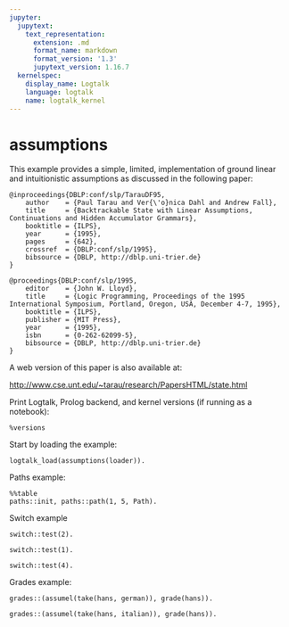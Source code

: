 ```yaml
---
jupyter:
  jupytext:
    text_representation:
      extension: .md
      format_name: markdown
      format_version: '1.3'
      jupytext_version: 1.16.7
  kernelspec:
    display_name: Logtalk
    language: logtalk
    name: logtalk_kernel
---
```


<!--
________________________________________________________________________

This file is part of Logtalk <https://logtalk.org/>  
SPDX-FileCopyrightText: 1998-2025 Paulo Moura <pmoura@logtalk.org>  
SPDX-License-Identifier: Apache-2.0

Licensed under the Apache License, Version 2.0 (the "License");
you may not use this file except in compliance with the License.
You may obtain a copy of the License at

    http://www.apache.org/licenses/LICENSE-2.0

Unless required by applicable law or agreed to in writing, software
distributed under the License is distributed on an "AS IS" BASIS,
WITHOUT WARRANTIES OR CONDITIONS OF ANY KIND, either express or implied.
See the License for the specific language governing permissions and
limitations under the License.
________________________________________________________________________
-->

# assumptions

This example provides a simple, limited, implementation of ground linear
and intuitionistic assumptions as discussed in the following paper:

```text
@inproceedings{DBLP:conf/slp/TarauDF95,
	author    = {Paul Tarau and Ver{\'o}nica Dahl and Andrew Fall},
	title     = {Backtrackable State with Linear Assumptions, Continuations and Hidden Accumulator Grammars},
	booktitle = {ILPS},
	year      = {1995},
	pages     = {642},
	crossref  = {DBLP:conf/slp/1995},
	bibsource = {DBLP, http://dblp.uni-trier.de}
}

@proceedings{DBLP:conf/slp/1995,
	editor    = {John W. Lloyd},
	title     = {Logic Programming, Proceedings of the 1995 International Symposium, Portland, Oregon, USA, December 4-7, 1995},
	booktitle = {ILPS},
	publisher = {MIT Press},
	year      = {1995},
	isbn      = {0-262-62099-5},
	bibsource = {DBLP, http://dblp.uni-trier.de}
}
```

A web version of this paper is also available at:

http://www.cse.unt.edu/~tarau/research/PapersHTML/state.html

Print Logtalk, Prolog backend, and kernel versions (if running as a notebook):

```logtalk
%versions
```

Start by loading the example:

```logtalk
logtalk_load(assumptions(loader)).
```

Paths example:

```logtalk
%%table
paths::init, paths::path(1, 5, Path).
```

<!--
Path = [1, 2, 4, 5] ;
Path = [1, 3, 5] ;
false.
-->

Switch example

```logtalk
switch::test(2).
```

<!--
two
true.
-->

```logtalk
switch::test(1).
```

<!--
one
true.
-->

```logtalk
switch::test(4).
```

<!--
unexpected(4)
true.
-->

Grades example:

```logtalk
grades::(assumel(take(hans, german)), grade(hans)).
```

<!--
true.
-->

```logtalk
grades::(assumel(take(hans, italian)), grade(hans)).
```

<!--
false.
-->
